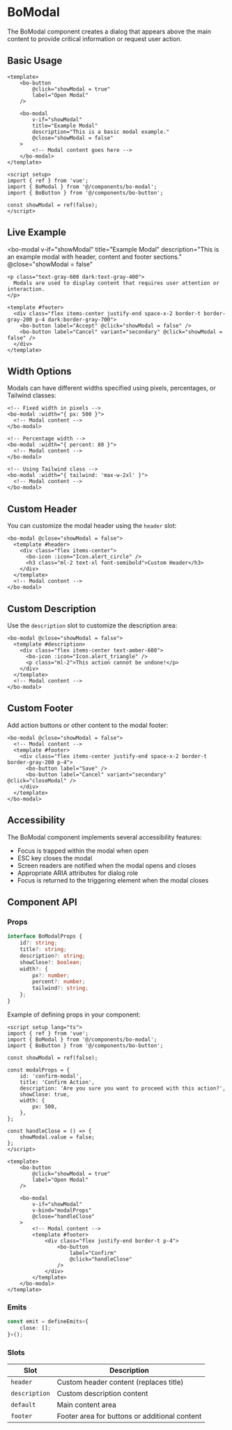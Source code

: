 # BoModal

The BoModal component creates a dialog that appears above the main content to provide critical information or request user action.

## Basic Usage

```vue
<template>
	<bo-button
		@click="showModal = true"
		label="Open Modal"
	/>

	<bo-modal
		v-if="showModal"
		title="Example Modal"
		description="This is a basic modal example."
		@close="showModal = false"
	>
		<!-- Modal content goes here -->
	</bo-modal>
</template>

<script setup>
import { ref } from 'vue';
import { BoModal } from '@/components/bo-modal';
import { BoButton } from '@/components/bo-button';

const showModal = ref(false);
</script>
```

## Live Example

<script setup>
import { ref } from 'vue';
import { BoModal } from '@/components/bo-modal';
import { BoButton, BoButtonVariant } from '@/components/bo-button';
import { bo-text, BoFontSize, BoTextColor } from '@/components/bo-text';

const showModal = ref(false);
</script>

<div class="flex flex-col gap-4">
  <bo-button 
    label="Open Modal Example" 
    @click="showModal = true"
  />

<bo-modal
v-if="showModal"
title="Example Modal"
description="This is an example modal with header, content and footer sections."
@close="showModal = false"

>

    <p class="text-gray-600 dark:text-gray-400">
      Modals are used to display content that requires user attention or interaction.
    </p>

    <template #footer>
      <div class="flex items-center justify-end space-x-2 border-t border-gray-200 p-4 dark:border-gray-700">
        <bo-button label="Accept" @click="showModal = false" />
        <bo-button label="Cancel" variant="secondary" @click="showModal = false" />
      </div>
    </template>

  </bo-modal>
</div>

## Width Options

Modals can have different widths specified using pixels, percentages, or Tailwind classes:

```vue
<!-- Fixed width in pixels -->
<bo-modal :width="{ px: 500 }">
  <!-- Modal content -->
</bo-modal>

<!-- Percentage width -->
<bo-modal :width="{ percent: 80 }">
  <!-- Modal content -->
</bo-modal>

<!-- Using Tailwind class -->
<bo-modal :width="{ tailwind: 'max-w-2xl' }">
  <!-- Modal content -->
</bo-modal>
```

## Custom Header

You can customize the modal header using the `header` slot:

```vue
<bo-modal @close="showModal = false">
  <template #header>
    <div class="flex items-center">
      <bo-icon :icon="Icon.alert_circle" />
      <h3 class="ml-2 text-xl font-semibold">Custom Header</h3>
    </div>
  </template>
  <!-- Modal content -->
</bo-modal>
```

## Custom Description

Use the `description` slot to customize the description area:

```vue
<bo-modal @close="showModal = false">
  <template #description>
    <div class="flex items-center text-amber-600">
      <bo-icon :icon="Icon.alert_triangle" />
      <p class="ml-2">This action cannot be undone!</p>
    </div>
  </template>
  <!-- Modal content -->
</bo-modal>
```

## Custom Footer

Add action buttons or other content to the modal footer:

```vue
<bo-modal @close="showModal = false">
  <!-- Modal content -->
  <template #footer>
    <div class="flex items-center justify-end space-x-2 border-t border-gray-200 p-4">
      <bo-button label="Save" />
      <bo-button label="Cancel" variant="secondary" @click="closeModal" />
    </div>
  </template>
</bo-modal>
```

## Accessibility

The BoModal component implements several accessibility features:

- Focus is trapped within the modal when open
- ESC key closes the modal
- Screen readers are notified when the modal opens and closes
- Appropriate ARIA attributes for dialog role
- Focus is returned to the triggering element when the modal closes

## Component API

### Props

```ts
interface BoModalProps {
	id?: string;
	title?: string;
	description?: string;
	showClose?: boolean;
	width?: {
		px?: number;
		percent?: number;
		tailwind?: string;
	};
}
```

Example of defining props in your component:

```vue
<script setup lang="ts">
import { ref } from 'vue';
import { BoModal } from '@/components/bo-modal';
import { BoButton } from '@/components/bo-button';

const showModal = ref(false);

const modalProps = {
	id: 'confirm-modal',
	title: 'Confirm Action',
	description: 'Are you sure you want to proceed with this action?',
	showClose: true,
	width: {
		px: 500,
	},
};

const handleClose = () => {
	showModal.value = false;
};
</script>

<template>
	<bo-button
		@click="showModal = true"
		label="Open Modal"
	/>

	<bo-modal
		v-if="showModal"
		v-bind="modalProps"
		@close="handleClose"
	>
		<!-- Modal content -->
		<template #footer>
			<div class="flex justify-end border-t p-4">
				<bo-button
					label="Confirm"
					@click="handleClose"
				/>
			</div>
		</template>
	</bo-modal>
</template>
```

### Emits

```ts
const emit = defineEmits<{
	close: [];
}>();
```

### Slots

| Slot          | Description                                   |
| ------------- | --------------------------------------------- |
| `header`      | Custom header content (replaces title)        |
| `description` | Custom description content                    |
| `default`     | Main content area                             |
| `footer`      | Footer area for buttons or additional content |
